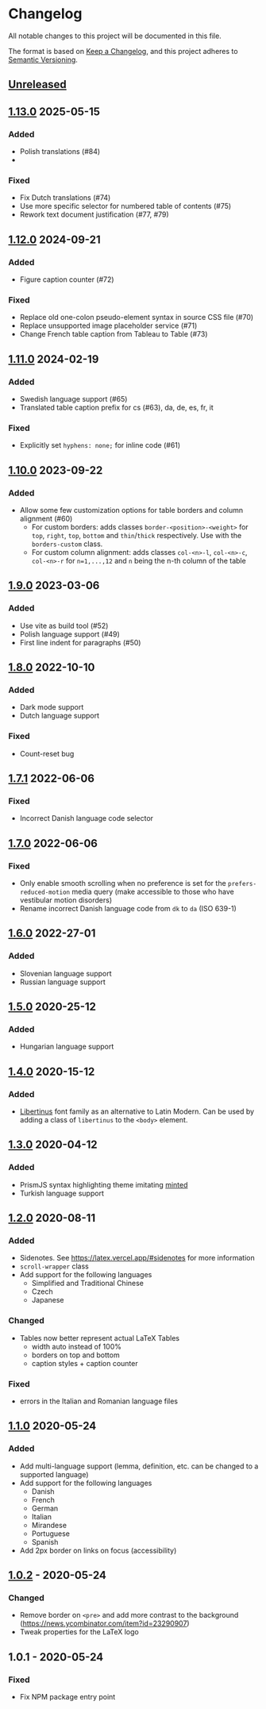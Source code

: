 # Changelog

All notable changes to this project will be documented in this file.

The format is based on [Keep a Changelog](https://keepachangelog.com/en/1.0.0/), and this project adheres to [Semantic Versioning](https://semver.org/spec/v2.0.0.html).

## [Unreleased](https://github.com/vincentdoerig/latex-css/compare/v1.13.0...master)

## [1.13.0](https://github.com/vincentdoerig/latex-css/compare/v1.12.0...v1.13.0) 2025-05-15

### Added
- Polish translations (#84)
- 
### Fixed
- Fix Dutch translations (#74)
- Use more specific selector for numbered table of contents (#75)
- Rework text document justification (#77, #79)

## [1.12.0](https://github.com/vincentdoerig/latex-css/compare/v1.11.0...v1.12.0) 2024-09-21

### Added
- Figure caption counter (#72)

### Fixed
- Replace old one-colon pseudo-element syntax in source CSS file (#70) 
- Replace unsupported image placeholder service (#71)
- Change French table caption from Tableau to Table (#73)

## [1.11.0](https://github.com/vincentdoerig/latex-css/compare/v1.10.0...v1.11.0) 2024-02-19

### Added
- Swedish language support (#65)
- Translated table caption prefix for cs (#63), da, de, es, fr, it

### Fixed
- Explicitly set `hyphens: none;` for inline code (#61)

## [1.10.0](https://github.com/vincentdoerig/latex-css/compare/v1.9.0...v1.10.0) 2023-09-22

### Added

- Allow some few customization options for table borders and column alignment (#60)
  - For custom borders: adds classes `border-<position>-<weight>` for `top`, `right`, `top`, `bottom` and `thin`/`thick` respectively. Use with the `borders-custom` class.
  - For custom column alignment: adds classes `col-<n>-l`, `col-<n>-c`, `col-<n>-r` for `n=1,...,12` and `n` being the n-th column of the table

## [1.9.0](https://github.com/vincentdoerig/latex-css/compare/v1.8.0...v1.9.0) 2023-03-06

### Added

- Use vite as build tool (#52)
- Polish language support (#49)
- First line indent for paragraphs (#50)

## [1.8.0](https://github.com/vincentdoerig/latex-css/compare/v1.7.0...v1.8.0) 2022-10-10

### Added
- Dark mode support
- Dutch language support

### Fixed
- Count-reset bug

## [1.7.1](https://github.com/vincentdoerig/latex-css/compare/v1.7.0...v1.7.1) 2022-06-06

### Fixed
- Incorrect Danish language code selector

## [1.7.0](https://github.com/vincentdoerig/latex-css/compare/v1.6.0...v1.7.0) 2022-06-06

### Fixed
- Only enable smooth scrolling when no preference is set for the `prefers-reduced-motion` media query (make accessible to those who have vestibular motion disorders)
- Rename incorrect Danish language code from `dk` to `da` (ISO 639-1)

## [1.6.0](https://github.com/vincentdoerig/latex-css/compare/v1.5.0...v1.6.0) 2022-27-01

### Added
- Slovenian language support
- Russian language support

## [1.5.0](https://github.com/vincentdoerig/latex-css/compare/v1.4.0...v1.5.0) 2020-25-12

### Added
- Hungarian language support

## [1.4.0](https://github.com/vincentdoerig/latex-css/compare/v1.3.0...v1.4.0) 2020-15-12

### Added
- [Libertinus](https://github.com/alerque/libertinus) font family as an alternative to Latin Modern. Can be used by adding a class of `libertinus` to the `<body>` element.

## [1.3.0](https://github.com/vincentdoerig/latex-css/compare/v1.2.0...v1.3.0) 2020-04-12

### Added
- PrismJS syntax highlighting theme imitating [minted](https://github.com/gpoore/minted)
- Turkish language support

## [1.2.0](https://github.com/vincentdoerig/latex-css/compare/v1.1.0...v1.2.0) 2020-08-11

### Added
- Sidenotes. See https://latex.vercel.app/#sidenotes for more information
- `scroll-wrapper` class
- Add support for the following languages
  - Simplified and Traditional Chinese
  - Czech
  - Japanese

### Changed
- Tables now better represent actual LaTeX Tables
  - width auto instead of 100%
  - borders on top and bottom
  - caption styles + caption counter

### Fixed
- errors in the Italian and Romanian language files

## [1.1.0](https://github.com/vincentdoerig/latex-css/compare/v1.0.2...v1.1.0) 2020-05-24

### Added

- Add multi-language support (lemma, definition, etc. can be changed to a supported language)
- Add support for the following languages
  - Danish
  - French
  - German
  - Italian
  - Mirandese
  - Portuguese
  - Spanish
- Add 2px border on links on focus (accessibility)

## [1.0.2](https://github.com/vincentdoerig/latex-css/compare/v1.0.1...v1.0.2) - 2020-05-24

### Changed

- Remove border on `<pre>` and add more contrast to the background (https://news.ycombinator.com/item?id=23290907)
- Tweak properties for the LaTeX logo

## 1.0.1 - 2020-05-24

### Fixed

- Fix NPM package entry point

